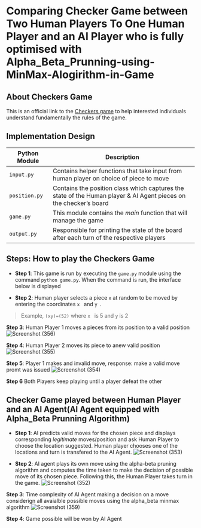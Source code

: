 # Comparing Checker Game between Two Human Players To One Human Player and an AI Player who is fully optimised with Alpha_Beta_Prunning-using-MinMax-Alogirithm-in-Game

## About Checkers Game
This is an official link to the [Checkers game](https://www.officialgamerules.org/checkers) to help interested individuals understand fundamentally the rules of the game.

## Implementation Design
|  Python Module  | Description |
| --- | --- | 
| `input.py` | Contains helper functions that take input from human player on choice of piece to move | 
| `position.py` | Contains the position class which captures the state of the Human player & AI Agent pieces on the checker’s board | 
| `game.py` | This module contains the *main* function that will manage the game | 
| `output.py` | Responsible for printing the state of the board after each turn of the respective players |


## Steps: How to play the Checkers Game
- **Step 1**: This game is run by executing the `game.py` module using the command `python game.py`.
When the command is run, the interface below is displayed


- **Step 2**: Human player selects a piece `x` at random to be moved by entering the coordinates `x ` and `y `.
> Example, `(xy)=(52)` where `x ` is 5 and `y` is 2

**Step 3**: Human Player 1 moves a pieces from its position to a valid position 
![Screenshot (356)](https://github.com/olusolaonawoga/Alpha_Beta_Prunning-using-MinMax-Alogirithm-in-Game/assets/153760593/ee662f5e-0dbc-4798-bcef-6955a4ecff87)

**Step 4**: Human Player 2 moves its piece to anew valid position 
![Screenshot (355)](https://github.com/olusolaonawoga/Alpha_Beta_Prunning-using-MinMax-Alogirithm-in-Game/assets/153760593/0a1932f5-5c00-40d5-8e19-627048384f0d)

**Step 5**: Player 1 makes and invalid move, response: make a valid move promt was issued 
![Screenshot (354)](https://github.com/olusolaonawoga/Alpha_Beta_Prunning-using-MinMax-Alogirithm-in-Game/assets/153760593/ec6e7642-accc-47bf-810c-a19951184b89)

**Step 6** Both Players keep playing until a player defeat the other


## Checker Game played between Human Player and an AI Agent(AI Agent equipped with Alpha_Beta Prunning Algorithm) 
- **Step 1**: AI predicts valid moves for the chosen piece and displays corresponding *legitimate* moves/position and ask Human Player to choose the location suggested. Human player chooses one of the locations and turn is transfered to the AI Agent.
![Screenshot (353)](https://github.com/olusolaonawoga/Alpha_Beta_Prunning-using-MinMax-Alogirithm-in-Game/assets/153760593/112f1725-bffe-48f3-9882-2291c492163f)

- **Step 2**: AI agent plays its own move using the alpha-beta pruning algorithm and computes the time taken to make the decision of possible move of its chosen piece. Following this, the Human Player takes turn in the game.
![Screenshot (352)](https://github.com/olusolaonawoga/Alpha_Beta_Prunning-using-MinMax-Alogirithm-in-Game/assets/153760593/df839595-052b-4f66-99e9-e8acebc97592)

**Step 3**: Time complexity of AI Agent making a decision on a move considerign all avaialble possible moves using the alpha_beta minmax algorithm
![Screenshot (359)](https://github.com/olusolaonawoga/Alpha_Beta_Prunning-using-MinMax-Alogirithm-in-Game/assets/153760593/ed28450c-8aa6-4ef6-93f5-b5c112ea0614)

**Step 4**: Game possible will be won by AI Agent 
